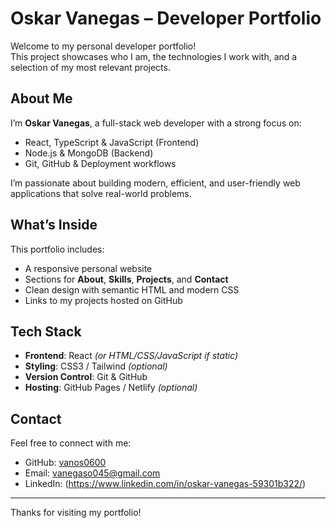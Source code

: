 # Oskar Vanegas – Developer Portfolio

Welcome to my personal developer portfolio!  
This project showcases who I am, the technologies I work with, and a selection of my most relevant projects.

## About Me

I’m **Oskar Vanegas**, a full-stack web developer with a strong focus on:

- React, TypeScript & JavaScript (Frontend)
- Node.js & MongoDB (Backend)
- Git, GitHub & Deployment workflows

I’m passionate about building modern, efficient, and user-friendly web applications that solve real-world problems.

## What’s Inside

This portfolio includes:

- A responsive personal website
- Sections for **About**, **Skills**, **Projects**, and **Contact**
- Clean design with semantic HTML and modern CSS
- Links to my projects hosted on GitHub

## Tech Stack

- **Frontend**: React *(or HTML/CSS/JavaScript if static)*
- **Styling**: CSS3 / Tailwind *(optional)*
- **Version Control**: Git & GitHub
- **Hosting**: GitHub Pages / Netlify *(optional)*

## Contact

Feel free to connect with me:

- GitHub: [vanos0600](https://github.com/vanos0600)
- Email: vanegaso045@gmail.com
- LinkedIn: (https://www.linkedin.com/in/oskar-vanegas-59301b322/)

---

Thanks for visiting my portfolio!
